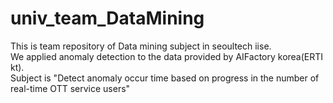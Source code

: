 # univ_team_DataMining

This is team repository of Data mining subject in seoultech iise.  
We applied anomaly detection to the data provided by AIFactory korea(ERTI kt).  
Subject is "Detect anomaly occur time based on progress in the number of real-time OTT service users"